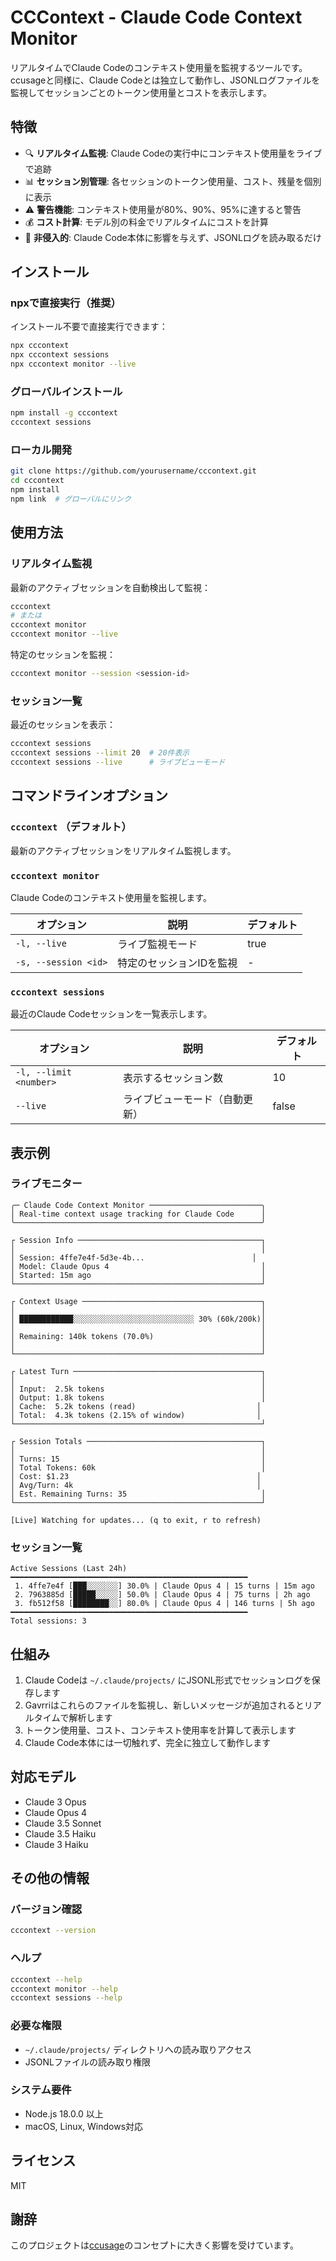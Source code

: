 # CCContext - Claude Code Context Monitor

リアルタイムでClaude Codeのコンテキスト使用量を監視するツールです。ccusageと同様に、Claude Codeとは独立して動作し、JSONLログファイルを監視してセッションごとのトークン使用量とコストを表示します。

## 特徴

- 🔍 **リアルタイム監視**: Claude Codeの実行中にコンテキスト使用量をライブで追跡
- 📊 **セッション別管理**: 各セッションのトークン使用量、コスト、残量を個別に表示
- ⚠️ **警告機能**: コンテキスト使用量が80%、90%、95%に達すると警告
- 💰 **コスト計算**: モデル別の料金でリアルタイムにコストを計算
- 🎯 **非侵入的**: Claude Code本体に影響を与えず、JSONLログを読み取るだけ

## インストール

### npxで直接実行（推奨）

インストール不要で直接実行できます：

```bash
npx cccontext
npx cccontext sessions
npx cccontext monitor --live
```

### グローバルインストール

```bash
npm install -g cccontext
cccontext sessions
```

### ローカル開発

```bash
git clone https://github.com/yourusername/cccontext.git
cd cccontext
npm install
npm link  # グローバルにリンク
```

## 使用方法

### リアルタイム監視

最新のアクティブセッションを自動検出して監視：

```bash
cccontext
# または
cccontext monitor
cccontext monitor --live
```

特定のセッションを監視：

```bash
cccontext monitor --session <session-id>
```

### セッション一覧

最近のセッションを表示：

```bash
cccontext sessions
cccontext sessions --limit 20  # 20件表示
cccontext sessions --live      # ライブビューモード
```

## コマンドラインオプション

### `cccontext` （デフォルト）
最新のアクティブセッションをリアルタイム監視します。

### `cccontext monitor`
Claude Codeのコンテキスト使用量を監視します。

| オプション | 説明 | デフォルト |
|------------|------|------------|
| `-l, --live` | ライブ監視モード | true |
| `-s, --session <id>` | 特定のセッションIDを監視 | - |

### `cccontext sessions`
最近のClaude Codeセッションを一覧表示します。

| オプション | 説明 | デフォルト |
|------------|------|------------|
| `-l, --limit <number>` | 表示するセッション数 | 10 |
| `--live` | ライブビューモード（自動更新） | false |

## 表示例

### ライブモニター

```
╭─ Claude Code Context Monitor ─────────────────────────╮
│ Real-time context usage tracking for Claude Code      │
╰───────────────────────────────────────────────────────╯

┌ Session Info ─────────────────────────────────────────┐
│                                                       │
│ Session: 4ffe7e4f-5d3e-4b...                        │
│ Model: Claude Opus 4                                  │
│ Started: 15m ago                                      │
└───────────────────────────────────────────────────────┘

┌ Context Usage ────────────────────────────────────────┐
│                                                       │
│ ████████████░░░░░░░░░░░░░░░░░░░░░░░░░░░ 30% (60k/200k)│
│                                                       │
│ Remaining: 140k tokens (70.0%)                        │
│                                                       │
└───────────────────────────────────────────────────────┘

┌ Latest Turn ──────────────────────────────────────────┐
│                                                       │
│ Input:  2.5k tokens                                   │
│ Output: 1.8k tokens                                   │
│ Cache:  5.2k tokens (read)                           │
│ Total:  4.3k tokens (2.15% of window)                │
└───────────────────────────────────────────────────────┘

┌ Session Totals ───────────────────────────────────────┐
│                                                       │
│ Turns: 15                                             │
│ Total Tokens: 60k                                     │
│ Cost: $1.23                                          │
│ Avg/Turn: 4k                                         │
│ Est. Remaining Turns: 35                              │
└───────────────────────────────────────────────────────┘

[Live] Watching for updates... (q to exit, r to refresh)
```

### セッション一覧

```
Active Sessions (Last 24h)
━━━━━━━━━━━━━━━━━━━━━━━━━━━━━━━━━━━━━━━━━━━━━━━━━━━━━
 1. 4ffe7e4f [███░░░░░░░] 30.0% | Claude Opus 4 | 15 turns | 15m ago
 2. 7963885d [█████░░░░░] 50.0% | Claude Opus 4 | 75 turns | 2h ago
 3. fb512f58 [████████░░] 80.0% | Claude Opus 4 | 146 turns | 5h ago
━━━━━━━━━━━━━━━━━━━━━━━━━━━━━━━━━━━━━━━━━━━━━━━━━━━━━
Total sessions: 3
```

## 仕組み

1. Claude Codeは `~/.claude/projects/` にJSONL形式でセッションログを保存します
2. Gavrriはこれらのファイルを監視し、新しいメッセージが追加されるとリアルタイムで解析します
3. トークン使用量、コスト、コンテキスト使用率を計算して表示します
4. Claude Code本体には一切触れず、完全に独立して動作します

## 対応モデル

- Claude 3 Opus
- Claude Opus 4
- Claude 3.5 Sonnet
- Claude 3.5 Haiku
- Claude 3 Haiku

## その他の情報

### バージョン確認

```bash
cccontext --version
```

### ヘルプ

```bash
cccontext --help
cccontext monitor --help
cccontext sessions --help
```

### 必要な権限

- `~/.claude/projects/` ディレクトリへの読み取りアクセス
- JSONLファイルの読み取り権限

### システム要件

- Node.js 18.0.0 以上
- macOS, Linux, Windows対応

## ライセンス

MIT

## 謝辞

このプロジェクトは[ccusage](https://github.com/ryoppippi/ccusage)のコンセプトに大きく影響を受けています。